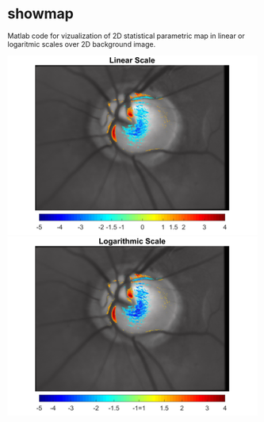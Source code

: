 # showmap
Matlab code for vizualization of 2D statistical parametric map in linear or logaritmic scales over 2D background image.

![](images/linear_scale.png)
![](images/logarithmic_scale.png)
